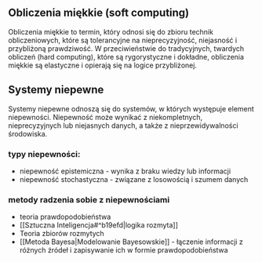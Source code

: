 ## Obliczenia miękkie (soft computing)
Obliczenia miękkie to termin, który odnosi się do zbioru technik obliczeniowych, które są tolerancyjne na nieprecyzyjność, niejasność i przybliżoną prawdziwość. W przeciwieństwie do tradycyjnych, twardych obliczeń (hard computing), które są rygorystyczne i dokładne, obliczenia miękkie są elastyczne i opierają się na logice przybliżonej.


## Systemy niepewne
Systemy niepewne odnoszą się do systemów, w których występuje element niepewności. Niepewność może wynikać z niekompletnych, nieprecyzyjnych lub niejasnych danych, a także z nieprzewidywalności środowiska.

### typy niepewności:
- niepewność epistemiczna - wynika z braku wiedzy lub informacji
- niepewność stochastyczna - związane z losowością i szumem danych

### metody radzenia sobie z niepewnościami
- teoria prawdopodobieństwa
- [[Sztuczna Inteligencja#^b19efd|logika rozmyta]]
- Teoria zbiorów rozmytych
-  [[Metoda Bayesa|Modelowanie Bayesowskie]] - łączenie informacji z różnych źródeł i zapisywanie ich w formie prawdopodobieństwa

